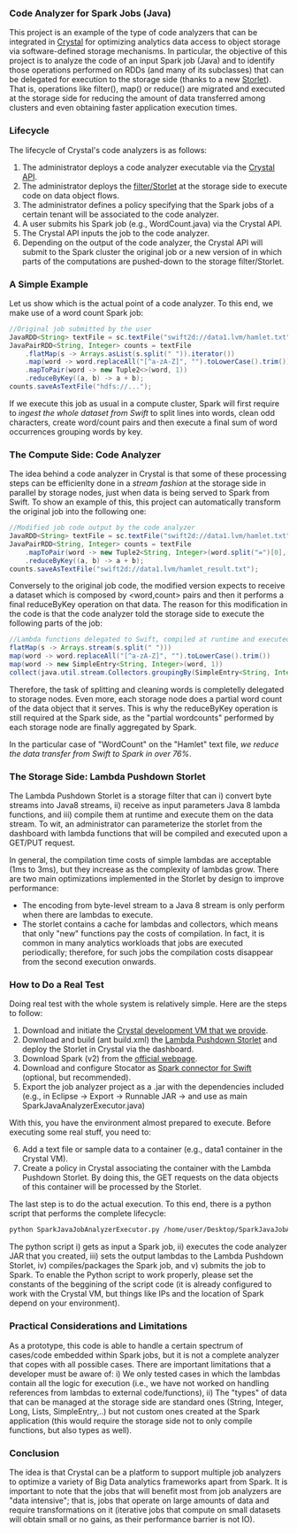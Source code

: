 ### Code Analyzer for Spark Jobs (Java)

This project is an example of the type of code analyzers that can be integrated in [Crystal](https://github.com/Crystal-SDS) for optimizing analytics data access to object storage via software-defined storage mechanisms. In particular, the objective of this project is to analyze the code of an input Spark job (Java) and to identify those operations performed on RDDs (and many of its subclasses) that can be delegated for execution to the storage side (thanks to a new [Storlet](https://github.com/Crystal-SDS/filter-samples/tree/master/Storlet_lambda_pushdown)). That is, operations like filter(), map() or reduce() are migrated and executed at the storage side for reducing the amount of data transferred among clusters and even obtaining faster application execution times.

### Lifecycle

The lifecycle of Crystal's code analyzers is as follows:
1. The administrator deploys a code analyzer executable via the [Crystal API](https://github.com/Crystal-SDS/controller).
2. The administrator deploys the [filter/Storlet](https://github.com/Crystal-SDS/filter-samples/tree/master/Storlet_lambda_pushdown) at the storage side to execute code on data object flows.
3. The administrator defines a policy specifying that the Spark jobs of a certain tenant will be associated to the code analyzer.
4. A user submits his Spark job (e.g., WordCount.java) via the Crystal API.
5. The Crystal API inputs the job to the code analyzer.
6. Depending on the output of the code analyzer, the Crystal API will submit to the Spark cluster the original job or a new version of in which parts of the computations are pushed-down to the storage filter/Storlet.

### A Simple Example

Let us show which is the actual point of a code analyzer. To this end, we make use of a word count Spark job:

```java
//Original job submitted by the user
JavaRDD<String> textFile = sc.textFile("swift2d://data1.lvm/hamlet.txt");
JavaPairRDD<String, Integer> counts = textFile
    .flatMap(s -> Arrays.asList(s.split(" ")).iterator())
    .map(word -> word.replaceAll("[^a-zA-Z]", "").toLowerCase().trim())
    .mapToPair(word -> new Tuple2<>(word, 1))
    .reduceByKey((a, b) -> a + b);
counts.saveAsTextFile("hdfs://...");
```
If we execute this job as usual in a compute cluster, Spark will first require to *ingest the whole dataset from Swift* to split lines into words, clean odd characters, create word/count pairs and then execute a final sum of word occurrences grouping words by key.

### The Compute Side: Code Analyzer

The idea behind a code analyzer in Crystal is that some of these processing steps can be efficienlty done in a *stream fashion* at the storage side in parallel by storage nodes, just when data is being served to Spark from Swift. To show an example of this, this project can automatically transform the original job into the following one:

```java
//Modified job code output by the code analyzer
JavaRDD<String> textFile = sc.textFile("swift2d://data1.lvm/hamlet.txt"); 
JavaPairRDD<String, Integer> counts = textFile
    .mapToPair(word -> new Tuple2<String, Integer>(word.split("=")[0], Integer.valueOf(word.split("=")[1])))
    .reduceByKey((a, b) -> a + b); 
counts.saveAsTextFile("swift2d://data1.lvm/hamlet_result.txt");
```

Conversely to the original job code, the modified version expects to receive a dataset which is composed by <word,count> pairs and then it performs a final reduceByKey operation on that data. The reason for this modification in the code is that the code analyzer told the storage side to execute the following parts of the job:

```java
//Lambda functions delegated to Swift, compiled at runtime and executed in stream as data is served
flatMap(s -> Arrays.stream(s.split(" ")))
map(word -> word.replaceAll("[^a-zA-Z]", "").toLowerCase().trim())
map(word -> new SimpleEntry<String, Integer>(word, 1))
collect(java.util.stream.Collectors.groupingBy(SimpleEntry<String, Integer>::getKey, java.util.stream.Collectors.counting()))
```

Therefore, the task of splitting and cleaning words is completelly delegated to storage nodes. Even more, each storage node does a partial word count of the data object that it serves. This is why the reduceByKey operation is still required at the Spark side, as the "partial wordcounts" performed by each storage node are finally aggregated by Spark. 

In the particular case of "WordCount" on the "Hamlet" text file, *we reduce the data transfer from Swift to Spark in over 76%*.

### The Storage Side: Lambda Pushdown Storlet 

The Lambda Pushdown Storlet is a storage filter that can i) convert byte streams into Java8 streams, ii) receive as input parameters Java 8 lambda functions, and iii) compile them at runtime and execute them on the data stream. To wit, an administrator can parameterize the storlet from the dashboard with lambda functions that will be compiled and executed upon a GET/PUT request. 

In general, the compilation time costs of simple lambdas are acceptable (1ms to 3ms), but they increase as the complexity of lambdas grow. There are two main optimizations implemented in the Storlet by design to improve performance:

* The encoding from byte-level stream to a Java 8 stream is only perform when there are lambdas to execute.
* The storlet contains a cache for lambdas and collectors, which means that only "new" functions pay the costs of compilation. In fact, it is common in many analytics workloads that jobs are executed periodically; therefore, for such jobs the compilation costs disappear from the second execution onwards.

### How to Do a Real Test

Doing real test with the whole system is relatively simple. Here are the steps to follow:

1. Download and initiate the [Crystal development VM that we provide](ftp://ast2-deim.urv.cat/s2caio_vm).
2. Download and build (ant build.xml) the [Lambda Pushdown Storlet](https://github.com/Crystal-SDS/filter-samples/tree/master/Storlet_lambda_pushdown) and deploy the Storlet in Crystal via the dashboard.
3. Download Spark (v2) from the [official webpage](http://spark.apache.org/downloads.html).
4. Download and configure Stocator as [Spark connector for Swift](https://github.com/SparkTC/stocator) (optional, but recommended). 
5. Export the job analyzer project as a .jar with the dependencies included (e.g., in Eclipse -> Export -> Runnable JAR -> and use as main SparkJavaAnalyzerExecutor.java)

With this, you have the environment almost prepared to execute. Before executing some real stuff, you need to:

6. Add a text file or sample data to a container (e.g., data1 container in the Crystal VM).
7. Create a policy in Crystal associating the container with the Lambda Pushdown Storlet. By doing this, the GET requests on the data objects of this container will be processed by the Storlet.

The last step is to do the actual execution. To this end, there is a python script that performs the complete lifecycle:

```bash
python SparkJavaJobAnalyzerExecutor.py /home/user/Desktop/SparkJavaJobAnalyzer.jar /home/user/Desktop/SparkJavaWordCount.java
```
The python script i) gets as input a Spark job, ii) executes the code analyzer JAR that you created, iii) sets the output lambdas to the Lambda Pushdown Storlet, iv) compiles/packages the Spark job, and v) submits the job to Spark. To enable the Python script to work properly, please set the constants of the beggining of the script code (it is already configured to work with the Crystal VM, but things like IPs and the location of Spark depend on your environment).   

### Practical Considerations and Limitations

As a prototype, this code is able to handle a certain spectrum of cases/code embedded within Spark jobs, but it is not a complete analyzer that copes with all possible cases. There are important limitations that a developer must be aware of: i) We only tested cases in which the lambdas contain all the logic for execution (i.e., we have not worked on handling references from lambdas to external code/functions), ii) The "types" of data that can be managed at the storage side are standard ones (String, Integer, Long, Lists, SimpleEntry,..) but not custom ones created at the Spark application (this would require the storage side not to only compile functions, but also types as well).  

### Conclusion

The idea is that Crystal can be a platform to support multiple job analyzers to optimize a variety of Big Data analytics frameworks apart from Spark. It is important to note that the jobs that will benefit most from job analyzers are "data intensive"; that is, jobs that operate on large amounts of data and require transformations on it (iterative jobs that compute on small datasets will obtain small or no gains, as their performance barrier is not IO). 








